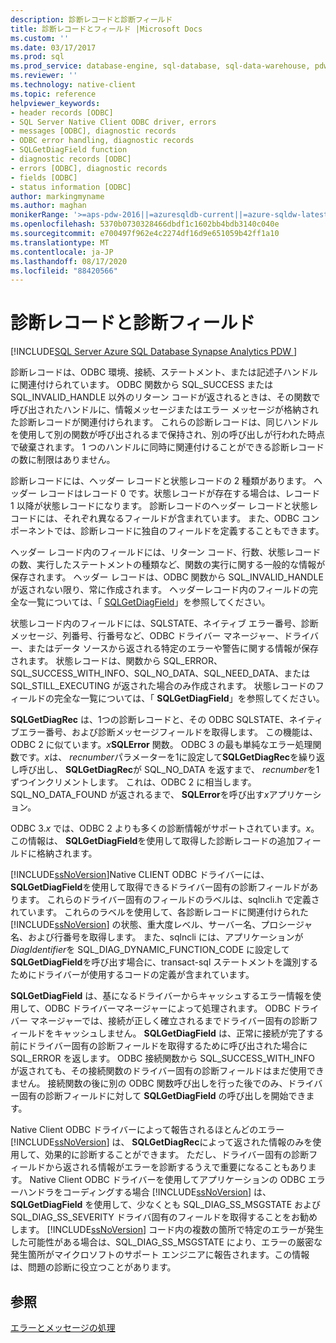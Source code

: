 ```yaml
---
description: 診断レコードと診断フィールド
title: 診断レコードとフィールド |Microsoft Docs
ms.custom: ''
ms.date: 03/17/2017
ms.prod: sql
ms.prod_service: database-engine, sql-database, sql-data-warehouse, pdw
ms.reviewer: ''
ms.technology: native-client
ms.topic: reference
helpviewer_keywords:
- header records [ODBC]
- SQL Server Native Client ODBC driver, errors
- messages [ODBC], diagnostic records
- ODBC error handling, diagnostic records
- SQLGetDiagField function
- diagnostic records [ODBC]
- errors [ODBC], diagnostic records
- fields [ODBC]
- status information [ODBC]
author: markingmyname
ms.author: maghan
monikerRange: '>=aps-pdw-2016||=azuresqldb-current||=azure-sqldw-latest||>=sql-server-2016||=sqlallproducts-allversions||>=sql-server-linux-2017||=azuresqldb-mi-current'
ms.openlocfilehash: 5370b0730328466dbdf1c1602bb4bdb3140c040e
ms.sourcegitcommit: e700497f962e4c2274df16d9e651059b42ff1a10
ms.translationtype: MT
ms.contentlocale: ja-JP
ms.lasthandoff: 08/17/2020
ms.locfileid: "88420566"
---
```

# <a name="diagnostic-records-and-fields"></a>診断レコードと診断フィールド
[!INCLUDE[SQL Server Azure SQL Database Synapse Analytics PDW ](../../includes/applies-to-version/sql-asdb-asdbmi-asa-pdw.md)]

  診断レコードは、ODBC 環境、接続、ステートメント、または記述子ハンドルに関連付けられています。 ODBC 関数から SQL_SUCCESS または SQL_INVALID_HANDLE 以外のリターン コードが返されるときは、その関数で呼び出されたハンドルに、情報メッセージまたはエラー メッセージが格納された診断レコードが関連付けられます。 これらの診断レコードは、同じハンドルを使用して別の関数が呼び出されるまで保持され、別の呼び出しが行われた時点で破棄されます。 1 つのハンドルに同時に関連付けることができる診断レコードの数に制限はありません。  
  
 診断レコードには、ヘッダー レコードと状態レコードの 2 種類があります。 ヘッダー レコードはレコード 0 です。状態レコードが存在する場合は、レコード 1 以降が状態レコードになります。 診断レコードのヘッダー レコードと状態レコードには、それぞれ異なるフィールドが含まれています。 また、ODBC コンポーネントでは、診断レコードに独自のフィールドを定義することもできます。  
  
 ヘッダー レコード内のフィールドには、リターン コード、行数、状態レコードの数、実行したステートメントの種類など、関数の実行に関する一般的な情報が保存されます。 ヘッダー レコードは、ODBC 関数から SQL_INVALID_HANDLE が返されない限り、常に作成されます。 ヘッダーレコード内のフィールドの完全な一覧については、「 [SQLGetDiagField](../../relational-databases/native-client-odbc-api/sqlgetdiagfield.md)」を参照してください。  
  
 状態レコード内のフィールドには、SQLSTATE、ネイティブ エラー番号、診断メッセージ、列番号、行番号など、ODBC ドライバー マネージャー、ドライバー、またはデータ ソースから返される特定のエラーや警告に関する情報が保存されます。 状態レコードは、関数から SQL_ERROR、SQL_SUCCESS_WITH_INFO、SQL_NO_DATA、SQL_NEED_DATA、または SQL_STILL_EXECUTING が返された場合のみ作成されます。 状態レコードのフィールドの完全な一覧については、「 **SQLGetDiagField**」を参照してください。  
  
 **SQLGetDiagRec** は、1つの診断レコードと、その ODBC SQLSTATE、ネイティブエラー番号、および診断メッセージフィールドを取得します。 この機能は、ODBC 2 に似ています。_x_**SQLError** 関数。 ODBC 3 の最も単純なエラー処理関数です。*x*は、 *recnumber*パラメーターを1に設定して**SQLGetDiagRec**を繰り返し呼び出し、 **SQLGetDiagRec**が SQL_NO_DATA を返すまで、 *recnumber*を1ずつインクリメントします。 これは、ODBC 2 に相当します。SQL_NO_DATA_FOUND が返されるまで、 **SQLError**を呼び出す*x*アプリケーション。  
  
 ODBC 3.*x* では、ODBC 2 よりも多くの診断情報がサポートされています。*x*。 この情報は、 **SQLGetDiagField**を使用して取得した診断レコードの追加フィールドに格納されます。  
  
 [!INCLUDE[ssNoVersion](../../includes/ssnoversion-md.md)]Native CLIENT ODBC ドライバーには、 **SQLGetDiagField**を使用して取得できるドライバー固有の診断フィールドがあります。 これらのドライバー固有のフィールドのラベルは、sqlncli.h で定義されています。 これらのラベルを使用して、各診断レコードに関連付けられた [!INCLUDE[ssNoVersion](../../includes/ssnoversion-md.md)] の状態、重大度レベル、サーバー名、プロシージャ名、および行番号を取得します。 また、sqlncli には、アプリケーションが*DiagIdentifier*を SQL_DIAG_DYNAMIC_FUNCTION_CODE に設定して**SQLGetDiagField**を呼び出す場合に、transact-sql ステートメントを識別するためにドライバーが使用するコードの定義が含まれています。  
  
 **SQLGetDiagField** は、基になるドライバーからキャッシュするエラー情報を使用して、ODBC ドライバーマネージャーによって処理されます。 ODBC ドライバー マネージャーでは、接続が正しく確立されるまでドライバー固有の診断フィールドをキャッシュしません。 **SQLGetDiagField** は、正常に接続が完了する前にドライバー固有の診断フィールドを取得するために呼び出された場合に SQL_ERROR を返します。 ODBC 接続関数から SQL_SUCCESS_WITH_INFO が返されても、その接続関数のドライバー固有の診断フィールドはまだ使用できません。 接続関数の後に別の ODBC 関数呼び出しを行った後でのみ、ドライバー固有の診断フィールドに対して **SQLGetDiagField** の呼び出しを開始できます。  
  
 Native Client ODBC ドライバーによって報告されるほとんどのエラー [!INCLUDE[ssNoVersion](../../includes/ssnoversion-md.md)] は、 **SQLGetDiagRec**によって返された情報のみを使用して、効果的に診断することができます。 ただし、ドライバー固有の診断フィールドから返される情報がエラーを診断するうえで重要になることもあります。 Native Client ODBC ドライバーを使用してアプリケーションの ODBC エラーハンドラをコーディングする場合 [!INCLUDE[ssNoVersion](../../includes/ssnoversion-md.md)] は、 **SQLGetDiagField** を使用して、少なくとも SQL_DIAG_SS_MSGSTATE および SQL_DIAG_SS_SEVERITY ドライバ固有のフィールドを取得することをお勧めします。 [!INCLUDE[ssNoVersion](../../includes/ssnoversion-md.md)] コード内の複数の箇所で特定のエラーが発生した可能性がある場合は、SQL_DIAG_SS_MSGSTATE により、エラーの厳密な発生箇所がマイクロソフトのサポート エンジニアに報告されます。この情報は、問題の診断に役立つことがあります。  
  
## <a name="see-also"></a>参照  
 [エラーとメッセージの処理](../../relational-databases/native-client-odbc-error-messages/handling-errors-and-messages.md)  
  
  
